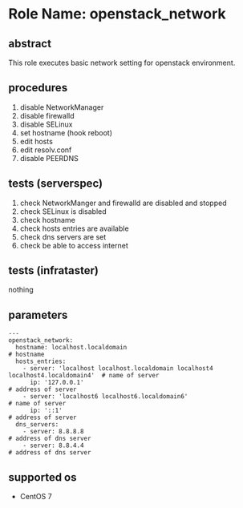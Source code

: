 # Role Name: openstack_network

## abstract
This role executes basic network setting for openstack environment.

## procedures
1. disable NetworkManager
2. disable firewalld
3. disable SELinux
4. set hostname (hook reboot)
5. edit hosts
6. edit resolv.conf
7. disable PEERDNS

## tests (serverspec)
1. check NetworkManger and firewalld are disabled and stopped
2. check SELinux is disabled
3. check hostname
4. check hosts entries are available
5. check dns servers are set
6. check be able to access internet

## tests (infrataster)
nothing

## parameters
```
---
openstack_network:
  hostname: localhost.localdomain                                                   # hostname
  hosts_entries:
    - server: 'localhost localhost.localdomain localhost4 localhost4.localdomain4'  # name of server
      ip: '127.0.0.1'                                                               # address of server
    - server: 'localhost6 localhost6.localdomain6'                                  # name of server
      ip: '::1'                                                                     # address of server
  dns_servers:
    - server: 8.8.8.8                                                               # address of dns server
    - server: 8.8.4.4                                                               # address of dns server

```

## supported os
* CentOS 7

